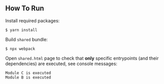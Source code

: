 ## How To Run

Install required packages:

`$ yarn install`

Build `shared` bundle:

`$ npx webpack`

Open `shared.html` page to check that **only** specific entrypoints (and their dependencies) are executed, see console messages:

```
Module C is executed
Module B is executed
```

